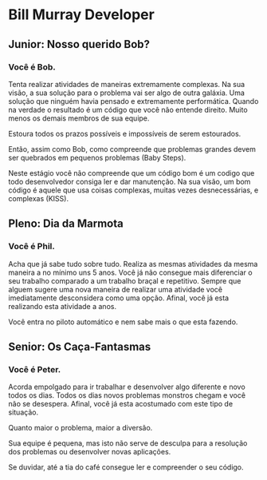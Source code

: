# Bill Murray Developer

## Junior: Nosso querido Bob?

### Você é Bob. 
    
Tenta realizar atividades de maneiras extremamente complexas. Na sua visão, a sua solução para o problema vai ser algo de outra galáxia. Uma solução que ninguém havia pensado e extremamente performática. Quando na verdade o resultado é um código que você não entende direito. Muito menos os demais membros de sua equipe. 

Estoura todos os prazos possíveis e impossíveis de serem estourados.

Então, assim como Bob, como compreende que problemas grandes devem ser quebrados em pequenos problemas (Baby Steps). 

Neste estágio você não compreende que um código bom é um codigo que todo desenvolvedor consiga ler e dar manutenção. Na sua visão, um bom código é aquele que usa coisas complexas, muitas vezes desnecessárias, e complexas (KISS). 
 
## Pleno: Dia da Marmota

### Você é Phil. 

Acha que já sabe tudo sobre tudo. Realiza as mesmas atividades da mesma maneira a no mínimo uns 5 anos. Você já não consegue mais diferenciar o seu trabalho comparado a um trabalho braçal e repetitivo. Sempre que alguem sugere uma nova maneira de realizar uma atividade você imediatamente desconsidera como uma opção. Afinal, você já esta realizando esta atividade a anos.

Você entra no piloto automático e nem sabe mais o que esta fazendo.  
    

## Senior: Os Caça-Fantasmas

### Você é Peter. 

Acorda empolgado para ir trabalhar e desenvolver algo diferente e novo todos os dias. Todos os dias novos problemas monstros chegam e você não se desespera. Afinal, você já esta acostumado com este tipo de situação.

Quanto maior o problema, maior a diversão. 

Sua equipe é pequena, mas isto não serve de desculpa para a resolução dos problemas ou desenvolver novas aplicações. 

Se duvidar, até a tia do café consegue ler e compreender o seu código.  

